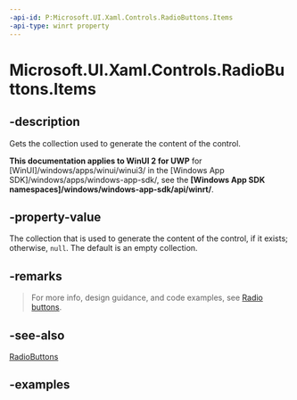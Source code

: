 ```yaml
---
-api-id: P:Microsoft.UI.Xaml.Controls.RadioButtons.Items
-api-type: winrt property
---
```


# Microsoft.UI.Xaml.Controls.RadioButtons.Items

<!--
public System.Collections.Generic.IList<object> Items { get; }
-->

## -description

Gets the collection used to generate the content of the control.

**This documentation applies to WinUI 2 for UWP** for [WinUI]/windows/apps/winui/winui3/ in the [Windows App SDK]/windows/apps/windows-app-sdk/, see the **[Windows App SDK namespaces]/windows/windows-app-sdk/api/winrt/**.

## -property-value

The collection that is used to generate the content of the control, if it exists; otherwise, `null`. The default is an empty collection.

## -remarks

> For more info, design guidance, and code examples, see [Radio buttons](/windows/apps/design/controls/radio-button).

## -see-also

[RadioButtons](radiobuttons.md)

## -examples


